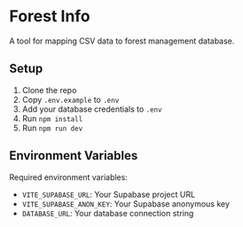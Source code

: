 # Forest Info

A tool for mapping CSV data to forest management database.

## Setup

1. Clone the repo
2. Copy `.env.example` to `.env`
3. Add your database credentials to `.env`
4. Run `npm install`
5. Run `npm run dev`

## Environment Variables

Required environment variables:
- `VITE_SUPABASE_URL`: Your Supabase project URL
- `VITE_SUPABASE_ANON_KEY`: Your Supabase anonymous key
- `DATABASE_URL`: Your database connection string
